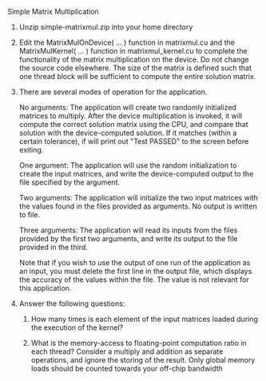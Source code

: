 Simple Matrix Multiplication

1)  Unzip simple-matrixmul.zip into your home directory

2)  Edit the MatrixMulOnDevice( ... ) function in matrixmul.cu and the
    MatrixMulKernel( ... ) function in matrixmul_kernel.cu to complete the
    functionality of the matrix multiplication on the device.  Do not change the
    source code elsewhere.  The size of the matrix is defined such that one
    thread block will be sufficient to compute the entire solution matrix.

3)  There are several modes of operation for the application.

    No arguments:  The application will create two randomly initialized matrices to
    multiply.  After the device multiplication is invoked, it will compute
    the correct solution matrix using the CPU, and compare that solution with
    the device-computed solution.  If it matches (within a certain tolerance),
    if will print out "Test PASSED" to the screen before exiting.

    One argument:  The application will use the random initialization to
    create the input matrices, and write the device-computed output to the file
    specified by the argument.

    Two arguments:  The application will initialize the two input matrices with
    the values found in the files provided as arguments.  No output is written to file.

    Three arguments:  The application will read its inputs from the files provided
    by the first two arguments, and write its output to the file provided in the third.

    Note that if you wish to use the output of one run of the application as an input,
    you must delete the first line in the output file, which displays the accuracy of the
    values within the file.  The value is not relevant for this application.


4)  Answer the following questions:

    1.  How many times is each element of the input matrices loaded during the execution of the kernel?

    2.  What is the memory-access to floating-point computation ratio in each thread?
        Consider a multiply and addition as separate operations, and ignore the storing
        of the result.  Only global memory loads should be counted towards
	your off-chip bandwidth


